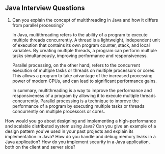 ## Java Interview Questions

1. Can you explain the concept of multithreading in Java and how it differs from parallel processing?

    In Java, multithreading refers to the ability of a program to execute multiple threads concurrently. A thread is a lightweight, independent unit of execution that contains its own program counter, stack, and local variables. By creating multiple threads, a program can perform multiple tasks simultaneously, improving performance and responsiveness.

    Parallel processing, on the other hand, refers to the concurrent execution of multiple tasks or threads on multiple processors or cores. This allows a program to take advantage of the increased processing power of modern CPUs, and can lead to significant performance gains.

    In summary, multithreading is a way to improve the performance and responsiveness of a program by allowing it to execute multiple threads concurrently. Parallel processing is a technique to improve the performance of a program by executing multiple tasks or threads concurrently on multiple processors or cores.

How would you go about designing and implementing a high-performance and scalable distributed system using Java?
Can you give an example of a design pattern you've used in your past projects and explain its implementation in Java?
How do you handle and debug memory leaks in a Java application?
How do you implement security in a Java application, both on the client and server side?
